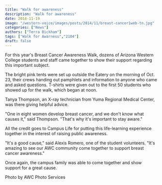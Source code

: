 ```yaml
---
title: "Walk for awareness"
description: "Walk for awareness"
date: 2014-11-19
image: "/western-voice/images/posts/2014/11/breast-cancer1web-tn.jpg"
categories: ["News"]
authors: ["Terra Bickham"]
tags: ["Walk for Awarness","2104"]
draft: false
---
```

For this year's Breast Cancer Awareness Walk, dozens of Arizona Western College students and staff came together to show their support regarding this important subject.

The bright pink tents were set up outside the Eatery on the morning of Oct. 23, their crews handing out pamphlets and information to anyone who came and asked questions. T-shirts were given out to the first 50 students who showed up for the walk, which began at noon.

Tanya Thompson, an X-ray technician from Yuma Regional Medical Center, was there giving helpful advice.

"One in eight women develop breast cancer, and we don't know what causes it," said Thompson. "That's why it's important to stay aware."

All the credit goes to Campus Life for putting this life-learning experience together in the interest of raising public awareness.

"It's a good cause," said Alexis Romero, one of the student volunteers. "It's amazing to see our AWC community come together to support breast cancer awareness."

Once again, the campus family was able to come together and show support for a great cause.

Photo by AWC Photo Services